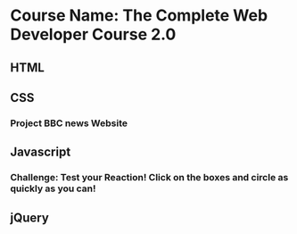 # Course Name: The Complete Web Developer Course 2.0

## HTML

## CSS

### Project BBC news Website

## Javascript

### Challenge: Test your Reaction! Click on the boxes and circle as quickly as you can!	

## jQuery
